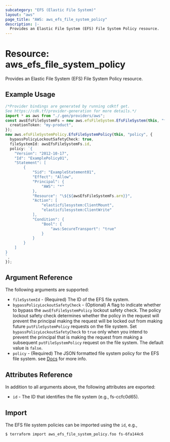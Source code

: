 ```yaml
---
subcategory: "EFS (Elastic File System)"
layout: "aws"
page_title: "AWS: aws_efs_file_system_policy"
description: |-
  Provides an Elastic File System (EFS) File System Policy resource.
---
```


# Resource: aws\_efs\_file\_system\_policy

Provides an Elastic File System (EFS) File System Policy resource.

## Example Usage

```typescript
/*Provider bindings are generated by running cdktf get.
See https://cdk.tf/provider-generation for more details.*/
import * as aws from "./.gen/providers/aws";
const awsEfsFileSystemFs = new aws.efsFileSystem.EfsFileSystem(this, "fs", {
  creationToken: "my-product",
});
new aws.efsFileSystemPolicy.EfsFileSystemPolicy(this, "policy", {
  bypassPolicyLockoutSafetyCheck: true,
  fileSystemId: awsEfsFileSystemFs.id,
  policy: `{
    "Version": "2012-10-17",
    "Id": "ExamplePolicy01",
    "Statement": [
        {
            "Sid": "ExampleStatement01",
            "Effect": "Allow",
            "Principal": {
                "AWS": "*"
            },
            "Resource": "\${${awsEfsFileSystemFs.arn}}",
            "Action": [
                "elasticfilesystem:ClientMount",
                "elasticfilesystem:ClientWrite"
            ],
            "Condition": {
                "Bool": {
                    "aws:SecureTransport": "true"
                }
            }
        }
    ]
}
`,
});

```

## Argument Reference

The following arguments are supported:

* `fileSystemId` - (Required) The ID of the EFS file system.
* `bypassPolicyLockoutSafetyCheck` - (Optional) A flag to indicate whether to bypass the `awsEfsFileSystemPolicy` lockout safety check. The policy lockout safety check determines whether the policy in the request will prevent the principal making the request will be locked out from making future `putFileSystemPolicy` requests on the file system. Set `bypassPolicyLockoutSafetyCheck` to `true` only when you intend to prevent the principal that is making the request from making a subsequent `putFileSystemPolicy` request on the file system. The default value is `false`.
* `policy` - (Required) The JSON formatted file system policy for the EFS file system. see [Docs](https://docs.aws.amazon.com/efs/latest/ug/access-control-overview.html#access-control-manage-access-intro-resource-policies) for more info.

## Attributes Reference

In addition to all arguments above, the following attributes are exported:

* `id` - The ID that identifies the file system (e.g., fs-ccfc0d65).

## Import

The EFS file system policies can be imported using the `id`, e.g.,

```console
$ terraform import aws_efs_file_system_policy.foo fs-6fa144c6
```
